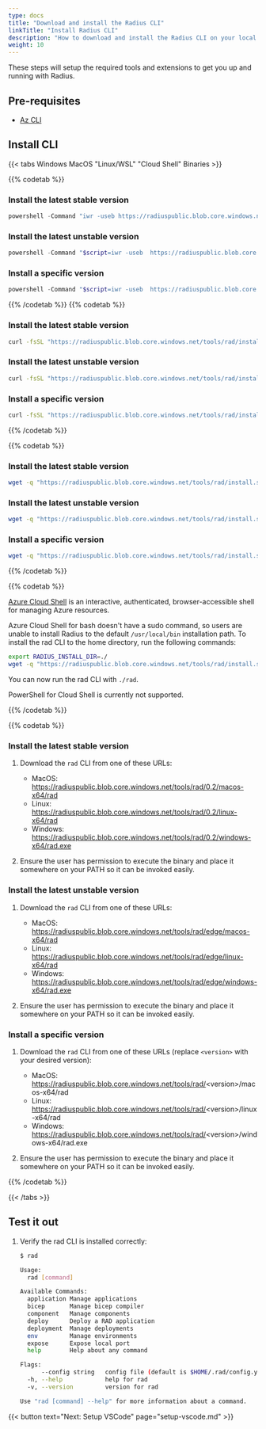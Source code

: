 ```yaml
---
type: docs
title: "Download and install the Radius CLI"
linkTitle: "Install Radius CLI"
description: "How to download and install the Radius CLI on your local machine"
weight: 10
---
```


These steps will setup the required tools and extensions to get you up and running with Radius.

## Pre-requisites

- [Az CLI](https://docs.microsoft.com/en-us/cli/azure/install-azure-cli)

## Install CLI

{{< tabs Windows MacOS "Linux/WSL" "Cloud Shell" Binaries >}}

{{% codetab %}}

### Install the latest stable version

```powershell
powershell -Command "iwr -useb https://radiuspublic.blob.core.windows.net/tools/rad/install.ps1 | iex"
```

### Install the latest unstable version

```powershell
powershell -Command "$script=iwr -useb  https://radiuspublic.blob.core.windows.net/tools/rad/install.ps1; $block=[ScriptBlock]::Create($script); invoke-command -ScriptBlock $block -ArgumentList edge"
```


### Install a specific version

```powershell
powershell -Command "$script=iwr -useb  https://radiuspublic.blob.core.windows.net/tools/rad/install.ps1; $block=[ScriptBlock]::Create($script); invoke-command -ScriptBlock $block -ArgumentList <Version>"
```

{{% /codetab %}}
{{% codetab %}}

### Install the latest stable version

```bash
curl -fsSL "https://radiuspublic.blob.core.windows.net/tools/rad/install.sh" | /bin/bash
```

### Install the latest unstable version

```bash
curl -fsSL "https://radiuspublic.blob.core.windows.net/tools/rad/install.sh" | /bin/bash -s edge
```

### Install a specific version

```bash
curl -fsSL "https://radiuspublic.blob.core.windows.net/tools/rad/install.sh" | /bin/bash -s <Version>
```

{{% /codetab %}}

{{% codetab %}}

### Install the latest stable version

```bash
wget -q "https://radiuspublic.blob.core.windows.net/tools/rad/install.sh" -O - | /bin/bash
```

### Install the latest unstable version

```bash
wget -q "https://radiuspublic.blob.core.windows.net/tools/rad/install.sh" -O - | /bin/bash -s edge
```

### Install a specific version

```bash
wget -q "https://radiuspublic.blob.core.windows.net/tools/rad/install.sh" -O - | /bin/bash -s <Version>
```

{{% /codetab %}}

{{% codetab %}}

[Azure Cloud Shell](https://docs.microsoft.com/en-us/azure/cloud-shell/overview) is an interactive, authenticated, browser-accessible shell for managing Azure resources.

Azure Cloud Shell for bash doesn't have a sudo command, so users are unable to install Radius to the default `/usr/local/bin` installation path. To install the rad CLI to the home directory, run the following commands:

```bash
export RADIUS_INSTALL_DIR=./
wget -q "https://radiuspublic.blob.core.windows.net/tools/rad/install.sh" -O - | /bin/bash
```

You can now run the rad CLI with `./rad`.

PowerShell for Cloud Shell is currently not supported.

{{% /codetab %}}

{{% codetab %}}

### Install the latest stable version

1. Download the `rad` CLI from one of these URLs:

   - MacOS: https://radiuspublic.blob.core.windows.net/tools/rad/0.2/macos-x64/rad
   - Linux: https://radiuspublic.blob.core.windows.net/tools/rad/0.2/linux-x64/rad
   - Windows: https://radiuspublic.blob.core.windows.net/tools/rad/0.2/windows-x64/rad.exe

1. Ensure the user has permission to execute the binary and place it somewhere on your PATH so it can be invoked easily.

### Install the latest unstable version

1. Download the `rad` CLI from one of these URLs:

   - MacOS: https://radiuspublic.blob.core.windows.net/tools/rad/edge/macos-x64/rad
   - Linux: https://radiuspublic.blob.core.windows.net/tools/rad/edge/linux-x64/rad
   - Windows: https://radiuspublic.blob.core.windows.net/tools/rad/edge/windows-x64/rad.exe

1. Ensure the user has permission to execute the binary and place it somewhere on your PATH so it can be invoked easily.

### Install a specific version

1. Download the `rad` CLI from one of these URLs (replace `<version>` with your desired version):

   - MacOS: https://radiuspublic.blob.core.windows.net/tools/rad/<version\>/macos-x64/rad
   - Linux: https://radiuspublic.blob.core.windows.net/tools/rad/<version\>/linux-x64/rad
   - Windows: https://radiuspublic.blob.core.windows.net/tools/rad/<version\>/windows-x64/rad.exe

2. Ensure the user has permission to execute the binary and place it somewhere on your PATH so it can be invoked easily.

{{% /codetab %}}

{{< /tabs >}}

## Test it out

1. Verify the rad CLI is installed correctly:

   ```bash
   $ rad
   
   Usage:
     rad [command]
   
   Available Commands:
     application Manage applications
     bicep       Manage bicep compiler
     component   Manage components
     deploy      Deploy a RAD application
     deployment  Manage deployments
     env         Manage environments
     expose      Expose local port
     help        Help about any command
   
   Flags:
         --config string   config file (default is $HOME/.rad/config.yaml)
     -h, --help            help for rad
     -v, --version         version for rad
   
   Use "rad [command] --help" for more information about a command.
   ```

{{< button text="Next: Setup VSCode" page="setup-vscode.md" >}}